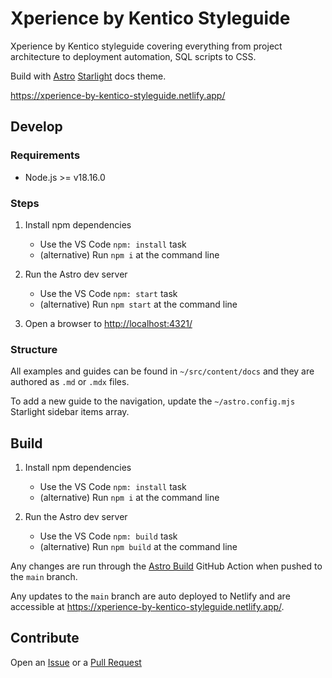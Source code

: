# Xperience by Kentico Styleguide

Xperience by Kentico styleguide covering everything from project architecture to deployment automation, SQL scripts to CSS.

Build with [Astro](https://docs.astro.build/en/getting-started/) [Starlight](https://starlight.astro.build) docs theme.

<https://xperience-by-kentico-styleguide.netlify.app/>

## Develop

### Requirements

- Node.js >= v18.16.0

### Steps

1. Install npm dependencies

    - Use the VS Code `npm: install` task
    - (alternative) Run `npm i` at the command line

2. Run the Astro dev server

    - Use the VS Code `npm: start` task
    - (alternative) Run `npm start` at the command line

3. Open a browser to <http://localhost:4321/>

### Structure

All examples and guides can be found in `~/src/content/docs` and they are authored as `.md` or `.mdx` files.

To add a new guide to the navigation, update the `~/astro.config.mjs` Starlight sidebar items array.

## Build

1. Install npm dependencies

    - Use the VS Code `npm: install` task
    - (alternative) Run `npm i` at the command line

2. Run the Astro dev server

    - Use the VS Code `npm: build` task
    - (alternative) Run `npm build` at the command line

Any changes are run through the [Astro Build](https://github.com/seangwright/xperience-by-kentico-styleguide/actions/workflows/build.yml) GitHub Action when pushed to the `main` branch.

Any updates to the `main` branch are auto deployed to Netlify and are accessible at <https://xperience-by-kentico-styleguide.netlify.app/>.

## Contribute

Open an [Issue](https://github.com/seangwright/xperience-by-kentico-styleguide/issues/new)
or a [Pull Request](https://github.com/seangwright/xperience-by-kentico-styleguide/compare)
